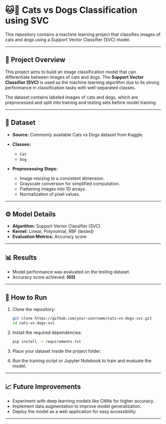 # 🐱🐶 Cats vs Dogs Classification using SVC

This repository contains a machine learning project that classifies images of cats and dogs using a Support Vector Classifier (SVC) model.

---

## 📌 Project Overview

This project aims to build an image classification model that can differentiate between images of cats and dogs. The **Support Vector Classifier (SVC)** is used as the machine learning algorithm due to its strong performance in classification tasks with well-separated classes.

The dataset contains labeled images of cats and dogs, which are preprocessed and split into training and testing sets before model training.

---

## 📂 Dataset

* **Source:** Commonly available Cats vs Dogs dataset from Kaggle.
* **Classes:**

  * `Cat`
  * `Dog`
* **Preprocessing Steps:**

  * Image resizing to a consistent dimension.
  * Grayscale conversion for simplified computation.
  * Flattening images into 1D arrays.
  * Normalization of pixel values.

---

## ⚙️ Model Details

* **Algorithm:** Support Vector Classifier (SVC)
* **Kernel:** Linear, Polynomial, RBF (tested)
* **Evaluation Metrics:** Accuracy score

---

## 📊 Results

* Model performance was evaluated on the testing dataset.
* Accuracy score achieved: **(65)**

---

## 🚀 How to Run

1. Clone the repository:

   ```bash
   git clone https://github.com/your-username/cats-vs-dogs-svc.git
   cd cats-vs-dogs-svc
   ```
2. Install the required dependencies:

   ```bash
   pip install -r requirements.txt
   ```
3. Place your dataset inside the project folder.
4. Run the training script or Jupyter Notebook to train and evaluate the model.

---

## 📈 Future Improvements

* Experiment with deep learning models like CNNs for higher accuracy.
* Implement data augmentation to improve model generalization.
* Deploy the model as a web application for easy accessibility.

---

